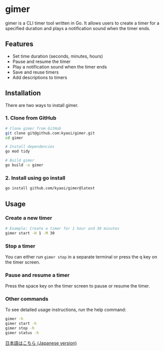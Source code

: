 # gimer

gimer is a CLI timer tool written in Go.
It allows users to create a timer for a specified duration and plays a notification sound when the timer ends.

## Features

- Set time duration (seconds, minutes, hours)
- Pause and resume the timer
- Play a notification sound when the timer ends
- Save and reuse timers
- Add descriptions to timers

## Installation

There are two ways to install gimer.

### 1. Clone from GitHub

```sh
# Clone gimer from GitHub
git clone git@github.com:kyaoi/gimer.git
cd gimer

# Install dependencies
go mod tidy

# Build gimer
go build -o gimer
```

### 2. Install using go install

```sh
go install github.com/kyaoi/gimer@latest
```

## Usage

### Create a new timer

```sh
# Example: Create a timer for 1 hour and 30 minutes
gimer start -H 1 -M 30
```

### Stop a timer

You can either run `gimer stop` in a separate terminal or press the q key on the timer screen.

### Pause and resume a timer

Press the space key on the timer screen to pause or resume the timer.

### Other commands

To see detailed usage instructions, run the help command:

```sh
gimer -h
gimer start -h
gimer stop -h
gimer status -h
```

[日本語はこちら (Japanese version)](README.ja.md)
